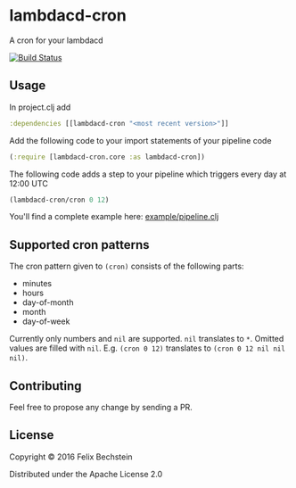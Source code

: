 # lambdacd-cron

A cron for your lambdacd

[![Build Status](https://travis-ci.org/felixb/lambdacd-cron.svg?branch=master)](https://travis-ci.org/felixb/lambdacd-cron)

## Usage

In project.clj add
```clojure
:dependencies [[lambdacd-cron "<most recent version>"]]
```

Add the following code to your import statements of your pipeline code
```clojure
(:require [lambdacd-cron.core :as lambdacd-cron])
```

The following code adds a step to your pipeline which triggers every day at 12:00 UTC
```clojure
(lambdacd-cron/cron 0 12)
```

You'll find a complete example here: [example/pipeline.clj](https://github.com/felixb/lambdacd-cron/blob/master/example/lambdacd_cron/example/pipeline.clj)

## Supported cron patterns

The cron pattern given to `(cron)` consists of the following parts:
* minutes
* hours
* day-of-month
* month
* day-of-week

Currently only numbers and `nil` are supported.
`nil` translates to `*`.
Omitted values are filled with `nil`.
E.g. `(cron 0 12)` translates to `(cron 0 12 nil nil nil)`.

## Contributing

Feel free to propose any change by sending a PR.

## License

Copyright © 2016 Felix Bechstein

Distributed under the Apache License 2.0
